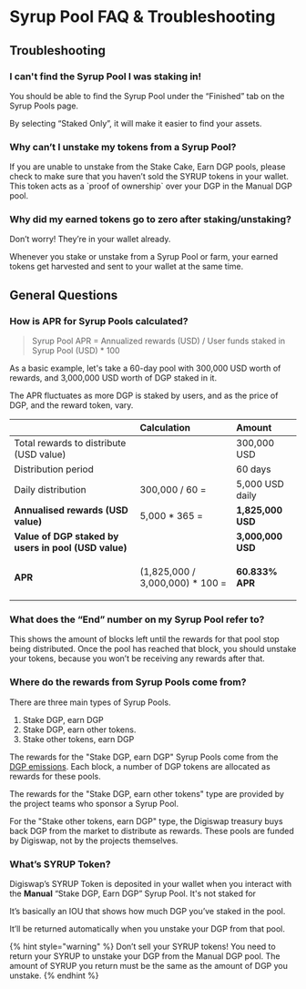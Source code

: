 # Syrup Pool FAQ & Troubleshooting

## Troubleshooting

### **I can't find the Syrup Pool I was staking in!**

You should be able to find the Syrup Pool under the “Finished” tab on the Syrup Pools page. 

By selecting “Staked Only”, it will make it easier to find your assets.

### **Why can’t I unstake my tokens from a Syrup Pool?**

If you are unable to unstake from the Stake Cake, Earn DGP pools, please check to make sure that you haven’t sold the SYRUP tokens in your wallet. This token acts as a \`proof of ownership\` over your DGP in the Manual DGP pool. 

### **Why did my earned tokens go to zero after staking/unstaking?**

Don’t worry! They’re in your wallet already.

Whenever you stake or unstake from a Syrup Pool or farm, your earned tokens get harvested and sent to your wallet at the same time.

## **General Questions**

### How is APR for Syrup Pools calculated?

> Syrup Pool APR = Annualized rewards \(USD\) / User funds staked in Syrup Pool \(USD\) \* 100

As a basic example, let's take a 60-day pool with 300,000 USD worth of rewards, and 3,000,000 USD worth of DGP staked in it.

The APR fluctuates as more DGP is staked by users, and as the price of DGP, and the reward token, vary.

<table>
  <thead>
    <tr>
      <th style="text-align:left"></th>
      <th style="text-align:left"><b>Calculation</b>
      </th>
      <th style="text-align:left">Amount</th>
    </tr>
  </thead>
  <tbody>
    <tr>
      <td style="text-align:left">Total rewards to distribute (USD value)</td>
      <td style="text-align:left"></td>
      <td style="text-align:left">300,000 USD</td>
    </tr>
    <tr>
      <td style="text-align:left">Distribution period</td>
      <td style="text-align:left"></td>
      <td style="text-align:left">60 days</td>
    </tr>
    <tr>
      <td style="text-align:left">Daily distribution</td>
      <td style="text-align:left">300,000 / 60 =</td>
      <td style="text-align:left">5,000 USD daily</td>
    </tr>
    <tr>
      <td style="text-align:left"><b>Annualised rewards (USD value)</b>
      </td>
      <td style="text-align:left">5,000 * 365 =</td>
      <td style="text-align:left"><b>1,825,000 USD</b>
      </td>
    </tr>
    <tr>
      <td style="text-align:left"><b>Value of DGP staked by users in pool (USD value)</b>
      </td>
      <td style="text-align:left"></td>
      <td style="text-align:left"><b>3,000,000 USD</b>
      </td>
    </tr>
    <tr>
      <td style="text-align:left"><b>APR</b>
      </td>
      <td style="text-align:left">(1,825,000 / 3,000,000) * 100 =</td>
      <td style="text-align:left">
        <p></p>
        <p><b>60.833% APR</b>
        </p>
      </td>
    </tr>
  </tbody>
</table>

### **What does the “End” number on my Syrup Pool refer to?**

This shows the amount of blocks left until the rewards for that pool stop being distributed. Once the pool has reached that block, you should unstake your tokens, because you won’t be receiving any rewards after that.

### **Where do the rewards from Syrup Pools come from?**

There are three main types of Syrup Pools.

1. Stake DGP, earn DGP
2. Stake DGP, earn other tokens. 
3. Stake other tokens, earn DGP

The rewards for the "Stake DGP, earn DGP" Syrup Pools come from the [DGP emissions](https://docs.pancakeswap.finance/tokenomics/cake/cake-tokenomics). Each block, a number of DGP tokens are allocated as rewards for these pools.

The rewards for the "Stake DGP, earn other tokens" type are provided by the project teams who sponsor a Syrup Pool.

For the "Stake other tokens, earn DGP" type, the Digiswap treasury buys back DGP from the market to distribute as rewards. These pools are funded by Digiswap, not by the projects themselves.

### What’s SYRUP Token?

Digiswap’s SYRUP Token is deposited in your wallet when you interact with the **Manual** “Stake DGP, Earn DGP” Syrup Pool. It's not staked for 

It’s basically an IOU that shows how much DGP you’ve staked in the pool.

It’ll be returned automatically when you unstake your DGP from that pool.

{% hint style="warning" %}
Don’t sell your SYRUP tokens! You need to return your SYRUP to unstake your DGP from the Manual DGP pool. The amount of SYRUP you return must be the same as the amount of DGP you unstake.
{% endhint %}

